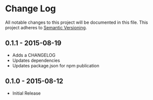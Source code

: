# Change Log
All notable changes to this project will be documented in this file.
This project adheres to [Semantic Versioning](http://semver.org/).

## 0.1.1 - 2015-08-19
* Adds a CHANGELOG
* Updates dependencies
* Updates package.json for npm publication

## 0.1.0 - 2015-08-12
* Initial Release
